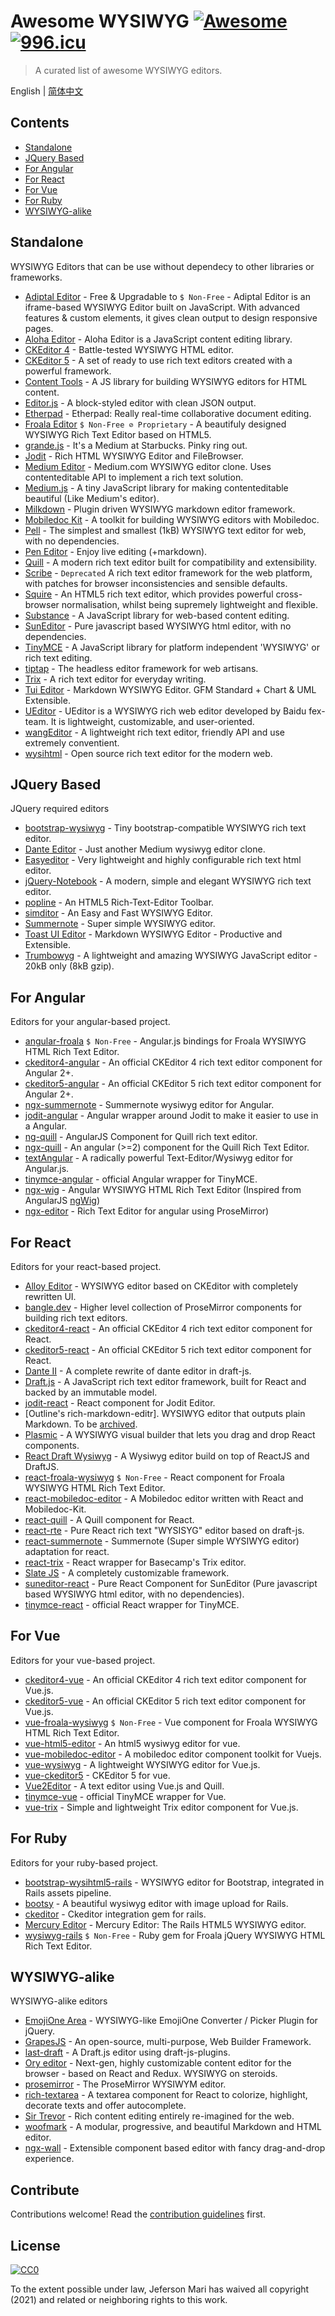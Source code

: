 # Awesome WYSIWYG [![Awesome](https://awesome.re/badge-flat2.svg)](https://awesome.re)  [![996.icu](https://img.shields.io/badge/link-996.icu-red.svg)](https://996.icu)

> A curated list of awesome WYSIWYG editors.

English | [简体中文](./readme-zh-CN.md)

## Contents
- [Standalone](#standalone)
- [JQuery Based](#jquery-based)
- [For Angular](#for-angular)
- [For React](#for-react)
- [For Vue](#for-vue)
- [For Ruby](#for-ruby)
- [WYSIWYG-alike](#wysiwyg-alike)

## Standalone

WYSIWYG Editors that can be use without dependecy to other libraries or frameworks.

- [Adiptal Editor](https://github.com/adiptal/adiptal-editor) - Free & Upgradable to `$ Non-Free` - Adiptal Editor is an iframe-based WYSIWYG Editor built on JavaScript. With advanced features & custom elements, it gives clean output to design responsive pages.
- [Aloha Editor](https://github.com/alohaeditor/Aloha-Editor) - Aloha Editor is a JavaScript content editing library.
- [CKEditor 4](https://github.com/ckeditor/ckeditor-dev) - Battle-tested WYSIWYG HTML editor.
- [CKEditor 5](https://github.com/ckeditor/ckeditor5) - A set of ready to use rich text editors created with a powerful framework.
- [Content Tools](https://github.com/GetmeUK/ContentTools) - A JS library for building WYSIWYG editors for HTML content.
- [Editor.js](https://github.com/codex-team/editor.js) - A block-styled editor with clean JSON output.
- [Etherpad](https://github.com/ether/etherpad-lite) - Etherpad: Really real-time collaborative document editing.
- [Froala Editor](https://github.com/froala/wysiwyg-editor) `$ Non-Free ⊘ Proprietary` - A beautifuly designed WYSIWYG Rich Text Editor based on HTML5.
- [grande.js](https://github.com/mduvall/grande.js) - It's a Medium at Starbucks. Pinky ring out.
- [Jodit](https://github.com/xdan/jodit) - Rich HTML WYSIWYG Editor and FileBrowser.
- [Medium Editor](https://github.com/yabwe/medium-editor) - Medium.com WYSIWYG editor clone. Uses contenteditable API to implement a rich text solution.
- [Medium.js](https://github.com/jakiestfu/Medium.js) - A tiny JavaScript library for making contenteditable beautiful (Like Medium's editor).
- [Milkdown](https://github.com/Saul-Mirone/milkdown) - Plugin driven WYSIWYG markdown editor framework.
- [Mobiledoc Kit](https://github.com/bustlelabs/mobiledoc-kit) - A toolkit for building WYSIWYG editors with Mobiledoc.
- [Pell](https://github.com/jaredreich/pell) - The simplest and smallest (1kB) WYSIWYG text editor for web, with no dependencies.
- [Pen Editor](https://github.com/sofish/pen) - Enjoy live editing (+markdown).
- [Quill](https://github.com/quilljs/quill) - A modern rich text editor built for compatibility and extensibility.
- [Scribe](https://github.com/guardian/scribe) - `Deprecated` A rich text editor framework for the web platform, with patches for browser inconsistencies and sensible defaults.
- [Squire](https://github.com/neilj/Squire) - An HTML5 rich text editor, which provides powerful cross-browser normalisation, whilst being supremely lightweight and flexible.
- [Substance](https://github.com/substance/substance) - A JavaScript library for web-based content editing.
- [SunEditor](https://github.com/JiHong88/SunEditor) - Pure javascript based WYSIWYG html editor, with no dependencies.
- [TinyMCE](https://github.com/tinymce/tinymce) - A JavaScript library for platform independent 'WYSIWYG' or rich text editing.
- [tiptap](https://github.com/ueberdosis/tiptap) - The headless editor framework for web artisans.
- [Trix](https://github.com/basecamp/trix) - A rich text editor for everyday writing.
- [Tui Editor](http://ui.toast.com/tui-editor) - Markdown WYSIWYG Editor. GFM Standard + Chart & UML Extensible.
- [UEditor](https://github.com/fex-team/ueditor) - UEditor is a WYSIWYG rich web editor developed by Baidu fex-team. It is lightweight, customizable, and user-oriented.
- [wangEditor](https://github.com/wangeditor-team/wangEditor/blob/master/README-en.md) - A lightweight rich text editor, friendly API and use extremely conventient.
- [wysihtml](https://github.com/Voog/wysihtml) - Open source rich text editor for the modern web.

## JQuery Based

JQuery required editors

- [bootstrap-wysiwyg](https://github.com/steveathon/bootstrap-wysiwyg) - Tiny bootstrap-compatible WYSIWYG rich text editor.
- [Dante Editor](https://github.com/michelson/Dante) - Just another Medium wysiwyg editor clone.
- [Easyeditor](https://github.com/im4aLL/easyeditor) - Very lightweight and highly configurable rich text html editor.
- [jQuery-Notebook](https://github.com/raphaelcruzeiro/jquery-notebook) - A modern, simple and elegant WYSIWYG rich text editor.
- [popline](https://github.com/kenshin54/popline) - An HTML5 Rich-Text-Editor Toolbar.
- [simditor](https://github.com/mycolorway/simditor) - An Easy and Fast WYSIWYG Editor.
- [Summernote](https://github.com/summernote/summernote) - Super simple WYSIWYG editor.
- [Toast UI Editor](https://github.com/nhnent/tui.editor) - Markdown WYSIWYG Editor - Productive and Extensible.
- [Trumbowyg](https://github.com/Alex-D/Trumbowyg) - A lightweight and amazing WYSIWYG JavaScript editor - 20kB only (8kB gzip).

## For Angular

Editors for your angular-based project.

- [angular-froala](https://github.com/froala/angular-froala) `$ Non-Free` - Angular.js bindings for Froala WYSIWYG HTML Rich Text Editor. 
- [ckeditor4-angular](https://github.com/ckeditor/ckeditor4-angular) - An official CKEditor 4 rich text editor component for Angular 2+.
- [ckeditor5-angular](https://github.com/ckeditor/ckeditor5-angular) - An official CKEditor 5 rich text editor component for Angular 2+.
- [ngx-summernote](https://github.com/lula/ngx-summernote) - Summernote wysiwyg editor for Angular.
- [jodit-angular](https://github.com/jodit/jodit-angular) - Angular wrapper around Jodit to make it easier to use in a Angular.
- [ng-quill](https://github.com/KillerCodeMonkey/ng-quill) - AngularJS Component for Quill rich text editor.
- [ngx-quill](https://github.com/KillerCodeMonkey/ngx-quill) - An angular (>=2) component for the Quill Rich Text Editor.
- [textAngular](https://github.com/textAngular/textAngular) - A radically powerful Text-Editor/Wysiwyg editor for Angular.js.
- [tinymce-angular](https://github.com/tinymce/tinymce-angular) - official Angular wrapper for TinyMCE.
- [ngx-wig](https://github.com/stevermeister/ngx-wig) - Angular WYSIWYG HTML Rich Text Editor (Inspired from AngularJS [ngWig](https://github.com/stevermeister/ngWig))
- [ngx-editor](https://github.com/sibiraj-s/ngx-editor) - Rich Text Editor for angular using ProseMirror)

## For React

Editors for your react-based project.

- [Alloy Editor](https://github.com/liferay/alloy-editor/) - WYSIWYG editor based on CKEditor with completely rewritten UI.
- [bangle.dev](https://github.com/bangle-io/bangle.dev) - Higher level collection of ProseMirror components for building rich text editors.
- [ckeditor4-react](https://github.com/ckeditor/ckeditor4-react) - An official CKEditor 4 rich text editor component for React.
- [ckeditor5-react](https://github.com/ckeditor/ckeditor5-react) - An official CKEditor 5 rich text editor component for React.
- [Dante II](https://github.com/michelson/dante2) - A complete rewrite of dante editor in draft-js.
- [Draft.js](https://github.com/facebook/draft-js) - A JavaScript rich text editor framework, built for React and backed by an immutable model.
- [jodit-react](https://github.com/jodit/jodit-react) - React component for Jodit Editor.
- [Outline's rich-markdown-editr]. WYSIWYG editor that outputs plain Markdown. To be [archived](https://github.com/outline/rich-markdown-editor/discussions/481).
- [Plasmic](https://github.com/plasmicapp/plasmic) - A WYSIWYG visual builder that lets you drag and drop React components.
- [React Draft Wysiwyg](https://github.com/jpuri/react-draft-wysiwyg) - A Wysiwyg editor build on top of ReactJS and DraftJS.
- [react-froala-wysiwyg](https://github.com/froala/react-froala-wysiwyg) `$ Non-Free` - React component for Froala WYSIWYG HTML Rich Text Editor.
- [react-mobiledoc-editor](https://github.com/upworthy/react-mobiledoc-editor) - A Mobiledoc editor written with React and Mobiledoc-Kit.
- [react-quill](https://github.com/zenoamaro/react-quill) - A Quill component for React.
- [react-rte](https://github.com/sstur/react-rte) - Pure React rich text "WYSISYG" editor based on draft-js.
- [react-summernote](https://github.com/Vnkitaev/react-summernote) - Summernote (Super simple WYSIWYG editor) adaptation for react.
- [react-trix](https://github.com/dstpierre/react-trix) - React wrapper for Basecamp's Trix editor.
- [Slate JS](https://github.com/ianstormtaylor/slate) - A completely customizable framework.
- [suneditor-react](https://github.com/mkhstar/suneditor-react) - Pure React Component for SunEditor (Pure javascript based WYSIWYG html editor, with no dependencies).
- [tinymce-react](https://github.com/tinymce/tinymce-react) - official React wrapper for TinyMCE.

## For Vue

Editors for your vue-based project.

- [ckeditor4-vue](https://github.com/ckeditor/ckeditor4-vue) - An official CKEditor 4 rich text editor component for Vue.js.
- [ckeditor5-vue](https://github.com/ckeditor/ckeditor5-vue) - An official CKEditor 5 rich text editor component for Vue.js.
- [vue-froala-wysiwyg](https://github.com/froala/vue-froala-wysiwyg) `$ Non-Free` - Vue component for Froala WYSIWYG HTML Rich Text Editor.
- [vue-html5-editor](https://github.com/PeakTai/vue-html5-editor) - An html5 wysiwyg editor for vue.
- [vue-mobiledoc-editor](https://github.com/alidcastano/vue-mobiledoc-editor) - A mobiledoc editor component toolkit for Vuejs.
- [vue-wysiwyg](https://github.com/chmln/vue-wysiwyg) - A lightweight WYSIWYG editor for Vue.js.
- [vue-ckeditor5](https://github.com/igorxut/vue-ckeditor5) - CKEditor 5 for vue.
- [Vue2Editor](https://github.com/davidroyer/vue2-editor) - A text editor using Vue.js and Quill.
- [tinymce-vue](https://github.com/tinymce/tinymce-vue) - official TinyMCE wrapper for Vue.
- [vue-trix](https://github.com/hanhdt/vue-trix) - Simple and lightweight Trix editor component for Vue.js.

## For Ruby

Editors for your ruby-based project.

- [bootstrap-wysihtml5-rails](https://github.com/Nerian/bootstrap-wysihtml5-rails) - WYSIWYG editor for Bootstrap, integrated in Rails assets pipeline.
- [bootsy](https://github.com/volmer/bootsy) - A beautiful wysiwyg editor with image upload for Rails.
- [ckeditor](https://github.com/galetahub/ckeditor) - Ckeditor integration gem for rails.
- [Mercury Editor](https://github.com/jejacks0n/mercury/) - Mercury Editor: The Rails HTML5 WYSIWYG editor.
- [wysiwyg-rails](https://github.com/froala/wysiwyg-rails) `$ Non-Free` - Ruby gem for Froala jQuery WYSIWYG HTML Rich Text Editor.

## WYSIWYG-alike

WYSIWYG-alike editors

- [EmojiOne Area](https://github.com/mervick/emojionearea) - WYSIWYG-like EmojiOne Converter / Picker Plugin for jQuery.
- [GrapesJS](https://github.com/artf/grapesjs) - An open-source, multi-purpose, Web Builder Framework.
- [last-draft](https://github.com/vacenz/last-draft) - A Draft.js editor using draft-js-plugins.
- [Ory editor](https://github.com/ory/editor) - Next-gen, highly customizable content editor for the browser - based on React and Redux. WYSIWYG on steroids.
- [prosemirror](https://github.com/ProseMirror/prosemirror) - The ProseMirror WYSIWYM editor.
- [rich-textarea](https://github.com/inokawa/rich-textarea) - A textarea component for React to colorize, highlight, decorate texts and offer autocomplete.
- [Sir Trevor](https://github.com/madebymany/sir-trevor-js) - Rich content editing entirely re-imagined for the web.
- [woofmark](https://github.com/bevacqua/woofmark) - A modular, progressive, and beautiful Markdown and HTML editor.
- [ngx-wall](https://github.com/vm-mishchenko/ngx-wall) - Extensible component based editor with fancy drag-and-drop experience.

## Contribute

Contributions welcome! Read the [contribution guidelines](contributing.md) first.

## License

[![CC0](http://mirrors.creativecommons.org/presskit/buttons/88x31/svg/cc-zero.svg)](http://creativecommons.org/publicdomain/zero/1.0)

To the extent possible under law, Jeferson Mari has waived all copyright (2021) and related or neighboring rights to this work.

